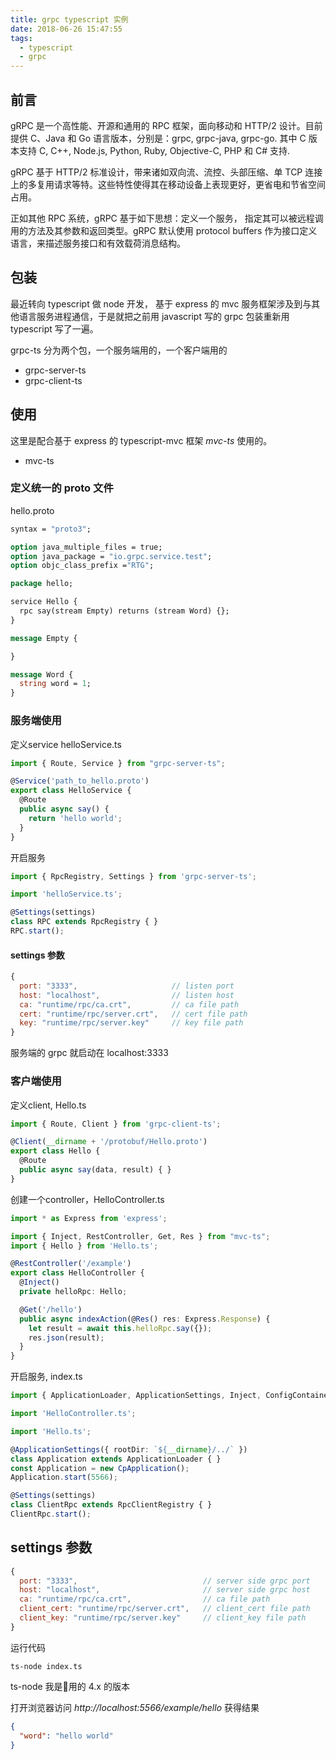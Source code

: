 ```yaml
---
title: grpc typescript 实例
date: 2018-06-26 15:47:55
tags:
  - typescript
  - grpc
---
```

## 前言
gRPC  是一个高性能、开源和通用的 RPC 框架，面向移动和 HTTP/2 设计。目前提供 C、Java 和 Go 语言版本，分别是：grpc, grpc-java, grpc-go. 其中 C 版本支持 C, C++, Node.js, Python, Ruby, Objective-C, PHP 和 C# 支持.

gRPC 基于 HTTP/2 标准设计，带来诸如双向流、流控、头部压缩、单 TCP 连接上的多复用请求等特。这些特性使得其在移动设备上表现更好，更省电和节省空间占用。

正如其他 RPC 系统，gRPC 基于如下思想：定义一个服务， 指定其可以被远程调用的方法及其参数和返回类型。gRPC 默认使用 protocol buffers 作为接口定义语言，来描述服务接口和有效载荷消息结构。

## 包装
最近转向 typescript 做 node 开发， 基于 express 的 mvc 服务框架涉及到与其他语言服务进程通信，于是就把之前用 javascript 写的 grpc 包装重新用 typescript 写了一遍。

grpc-ts 分为两个包，一个服务端用的，一个客户端用的
* grpc-server-ts
* grpc-client-ts

## 使用
这里是配合基于 express 的 typescript-mvc 框架 *mvc-ts* 使用的。
* mvc-ts

### 定义统一的 proto 文件
hello.proto
```proto
syntax = "proto3";

option java_multiple_files = true;
option java_package = "io.grpc.service.test";
option objc_class_prefix ="RTG";

package hello;

service Hello {
  rpc say(stream Empty) returns (stream Word) {};
}

message Empty {

}

message Word {
  string word = 1;
}
```

### 服务端使用
定义service
helloService.ts
```ts
import { Route, Service } from "grpc-server-ts";

@Service('path_to_hello.proto')
export class HelloService {
  @Route
  public async say() {
    return 'hello world';
  }
}
```
开启服务
```ts
import { RpcRegistry, Settings } from 'grpc-server-ts';

import 'helloService.ts';

@Settings(settings)
class RPC extends RpcRegistry { }
RPC.start();
```
#### settings 参数
```js
{
  port: "3333",                     // listen port
  host: "localhost",                // listen host
  ca: "runtime/rpc/ca.crt",         // ca file path
  cert: "runtime/rpc/server.crt",   // cert file path
  key: "runtime/rpc/server.key"     // key file path
}
```
服务端的 grpc 就启动在 localhost:3333

### 客户端使用
定义client, Hello.ts
```ts
import { Route, Client } from 'grpc-client-ts';

@Client(__dirname + '/protobuf/Hello.proto')
export class Hello {
  @Route
  public async say(data, result) { }
}
```
创建一个controller，HelloController.ts
```ts
import * as Express from 'express';

import { Inject, RestController, Get, Res } from "mvc-ts";
import { Hello } from 'Hello.ts';

@RestController('/example')
export class HelloController {
  @Inject()
  private helloRpc: Hello;

  @Get('/hello')
  public async indexAction(@Res() res: Express.Response) {
    let result = await this.helloRpc.say({});
    res.json(result);
  }
}
```

开启服务, index.ts
```ts
import { ApplicationLoader, ApplicationSettings, Inject, ConfigContainer } from 'mvc-ts';

import 'HelloController.ts';

import 'Hello.ts';

@ApplicationSettings({ rootDir: `${__dirname}/../` })
class Application extends ApplicationLoader { }
const Application = new CpApplication();
Application.start(5566);

@Settings(settings)
class ClientRpc extends RpcClientRegistry { }
ClientRpc.start();
```
## settings 参数
```js
{
  port: "3333",                            // server side grpc port
  host: "localhost",                       // server side grpc host
  ca: "runtime/rpc/ca.crt",                // ca file path
  client_cert: "runtime/rpc/server.crt",   // client_cert file path
  client_key: "runtime/rpc/server.key"     // client_key file path
}
```

运行代码
```
ts-node index.ts
```
ts-node 我是用的 4.x 的版本

打开浏览器访问 *http://localhost:5566/example/hello* 获得结果
```json
{
  "word": "hello world"
}
```